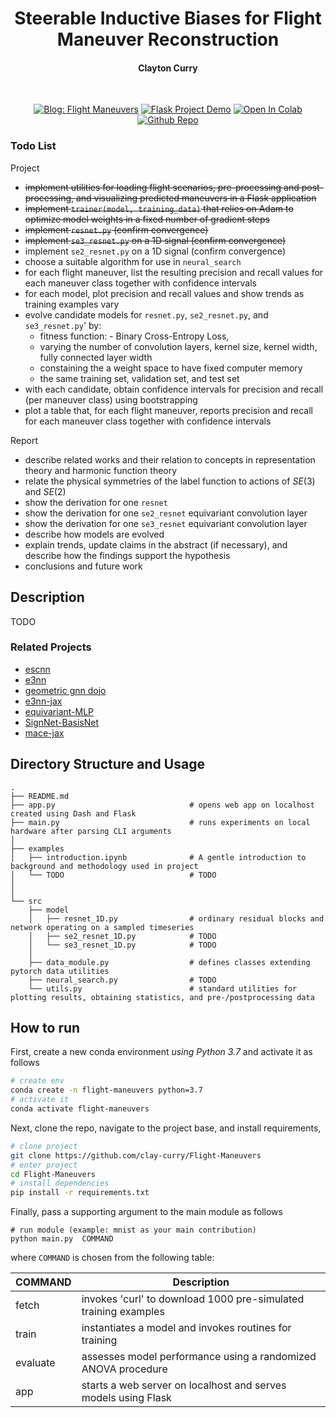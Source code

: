 <div align="center">

<h1>Steerable Inductive Biases for Flight Maneuver Reconstruction</h1>

<h4><b>Clayton Curry</b></h4>

<br>

[![Blog: Flight Maneuvers](https://img.shields.io/badge/Blog-Flight%20Maneuvers-blue)](https://claycurry.com/blog/maneuver)
[![Flask Project Demo](https://img.shields.io/badge/Flask-Project%20Demo-ff69b4)](https://claycurry.com/blog/maneuvers)
[![Open In Colab](https://colab.research.google.com/assets/colab-badge.svg)](https://colab.research.google.com/drive/13U6SEHBlYxXKCvmLBXeERzIb5dt2lEfA?usp=sharing)
[![Github Repo](https://img.shields.io/static/v1.svg?logo=github&label=repo&message=see%20project&color=blueviolet)](https://github.com/clay-curry/Flight-Maneuvers) 

</div>

### Todo List

Project
* <s>implement utilities for loading flight scenarios, pre-processing and post-processing, and visualizing predicted maneuvers in a Flask application </s>
* <s>implement `trainer(model, training_data)` that relies on Adam to optimize model weights in a fixed number of gradient steps </s>
* <s>implement `resnet.py` (confirm convergence) </s>
* <s>implement `se3_resnet.py` on a 1D signal (confirm convergence) </s>
* implement `se2_resnet.py` on a 1D signal (confirm convergence)
* choose a suitable algorithm for use in `neural_search` 
* for each flight maneuver, list the resulting precision and recall values for each maneuver class together with confidence intervals
* for each model, plot precision and recall values and show trends as training examples vary
* evolve candidate models for `resnet.py`,  `se2_resnet.py`, and `se3_resnet.py`' by: 
  - fitness function: - Binary Cross-Entropy Loss, 
  - varying the number of convolution layers, kernel size, kernel width, fully connected layer width
  - constaining the a weight space to have fixed computer memory
  - the same training set, validation set, and test set 
* with each candidate, obtain confidence intervals for precision and recall (per maneuver class) using bootstrapping
* plot a table that, for each flight maneuver, reports precision and recall for each maneuver class together with confidence intervals

Report
* describe related works and their relation to concepts in representation theory and harmonic function theory 
* relate the physical symmetries of the label function to actions of $SE(3)$ and $SE(2)$ 
* show the derivation for one `resnet`
* show the derivation for one `se2_resnet` equivariant convolution layer 
* show the derivation for one `se3_resnet` equivariant convolution layer
* describe how models are evolved
* explain trends, update claims in the abstract (if necessary), and describe how the findings support the hypothesis
* conclusions and future work


## Description
TODO


### Related Projects

* [escnn](https://github.com/QUVA-Lab/escnn)
* [e3nn](https://github.com/e3nn/e3nn/)
* [geometric gnn dojo](https://github.com/chaitjo/geometric-gnn-dojo)
* [e3nn-jax](https://github.com/e3nn/e3nn-jax)
* [equivariant-MLP](https://github.com/mfinzi/equivariant-MLP)
* [SignNet-BasisNet](https://github.com/cptq/SignNet-BasisNet)
* [mace-jax](https://github.com/ACEsuit/mace-jax)

## Directory Structure and Usage

```
.
├── README.md
├── app.py                              # opens web app on localhost created using Dash and Flask 
├── main.py                             # runs experiments on local hardware after parsing CLI arguments
│
├── examples
│   ├── introduction.ipynb              # A gentle introduction to background and methodology used in project
│   └── TODO                            # TODO
│
│
└── src
    ├── model
    │   ├── resnet_1D.py                # ordinary residual blocks and network operating on a sampled timeseries
    │   ├── se2_resnet_1D.py            # TODO
    │   └── se3_resnet_1D.py            # TODO
    │
    ├── data_module.py                  # defines classes extending pytorch data utilities 
    ├── neural_search.py                # TODO
    └── utils.py                        # standard utilities for plotting results, obtaining statistics, and pre-/postprocessing data
```



## How to run

First, create a new conda environment *using Python 3.7* and activate it as follows

```bash
# create env
conda create -n flight-maneuvers python=3.7
# activate it
conda activate flight-maneuvers
 ```   

Next, clone the repo, navigate to the project base, and install requirements,
 ```bash
# clone project   
git clone https://github.com/clay-curry/Flight-Maneuvers
# enter project
cd Flight-Maneuvers
# install dependencies
pip install -r requirements.txt
```

Finally, pass a supporting argument to the main module as follows
```
# run module (example: mnist as your main contribution)   
python main.py  COMMAND
```

where `COMMAND` is chosen from the following table:

| COMMAND  | Description |
| -------- | ----------- |
| fetch    | invokes 'curl' to download 1000 pre-simulated training examples |
| train    | instantiates a model and invokes routines for training |
| evaluate | assesses model performance using a randomized ANOVA procedure |
| app      | starts a web server on localhost and serves models using Flask |
